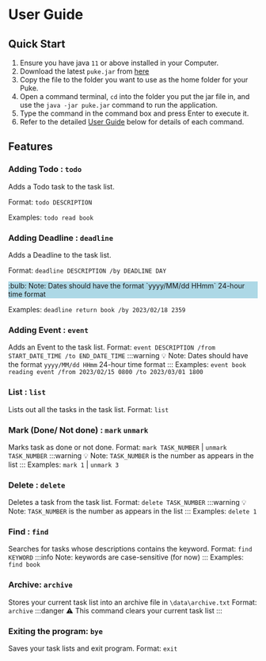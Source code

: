 # User Guide

## Quick Start
1. Ensure you have java `11` or above installed in your Computer.
2. Download the latest `puke.jar` from [here](https://github.com/shuimeihe/ip/releases)
3. Copy the file to the folder you want to use as the home folder for your Puke.
4. Open a command terminal, `cd` into the folder you put the jar file in, and use the `java -jar puke.jar` command to run the application.
5. Type the command in the command box and press Enter to execute it.
6. Refer to the detailed [User Guide](#User-Guide) below for details of each command.


## Features

### Adding Todo : `todo`
Adds a Todo task to the task list.

Format: `todo DESCRIPTION`

Examples: `todo read book`

### Adding Deadline : `deadline`
Adds a Deadline to the task list.

Format: `deadline DESCRIPTION /by DEADLINE DAY`

<p style="background-color: lightblue">
:bulb: Note: Dates should have the format `yyyy/MM/dd HHmm` 24-hour time format
</p>

Examples: `deadline return book /by 2023/02/18 2359`

### Adding Event : `event`
Adds an Event to the task list.
Format: `event DESCRIPTION /from START_DATE_TIME /to END_DATE_TIME`
:::warning
:bulb: Note: Dates should have the format `yyyy/MM/dd HHmm` 24-hour time format
:::
Examples: `event book reading event /from 2023/02/15 0800 /to 2023/03/01 1800`

### List : `list`
Lists out all the tasks in the task list.
Format: `list`

### Mark (Done/ Not done) : `mark` `unmark`
Marks task as done or not done.
Format: `mark TASK_NUMBER` | `unmark TASK_NUMBER`
:::warning
:bulb: Note: `TASK_NUMBER` is the number as appears in the list
:::
Examples: `mark 1` | `unmark 3`

### Delete : `delete`
Deletes a task from the task list.
Format: `delete TASK_NUMBER`
:::warning
:bulb: Note: `TASK_NUMBER` is the number as appears in the list
:::
Examples: `delete 1`

### Find : `find`
Searches for tasks whose descriptions contains the keyword.
Format: `find KEYWORD`
:::info
Note: keywords are case-sensitive (for now)
:::
Examples: `find book`

### Archive: `archive`
Stores your current task list into an archive file in `\data\archive.txt`
Format: `archive`
:::danger
:warning: This command clears your current task list
:::

### Exiting the program: `bye`
Saves your task lists and exit program.
Format: `exit`
